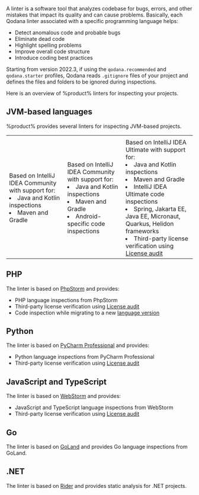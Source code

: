 [//]: # (title: Linters)

A linter is a software tool that analyzes codebase for bugs, errors, and other mistakes that impact its quality and 
can cause problems. Basically, each Qodana linter associated with a specific programming language 
helps:

* Detect anomalous code and probable bugs
* Eliminate dead code
* Highlight spelling problems
* Improve overall code structure
* Introduce coding best practices

Starting from version 2022.3, if using the `qodana.recommended` and `qodana.starter` profiles, Qodana reads `.gitignore` 
files of your project and defines the files and folders to be ignored during inspections.

Here is an overview of %product% linters for inspecting your projects.

## JVM-based languages

%product% provides several linters for inspecting JVM-based projects.

<table>
    <tr>
    <td><a href="qodana-jvm-community.md"/></td>
    <td><a href="qodana-jvm-android.md"/></td>
    <td><a href="qodana-jvm.md"/></td>
    </tr>
    <tr>
        <td>Based on IntelliJ IDEA Community with support for:
            <list>
            <li>Java and Kotlin inspections</li>
            <li>Maven and Gradle</li>
            </list>
        </td>
        <td>Based on IntelliJ IDEA Community with support for:
            <list>
            <li>Java and Kotlin inspections</li>
            <li>Maven and Gradle</li>
            <li>Android-specific code inspections</li>
            </list>
        </td>
        <td>Based on IntelliJ IDEA Ultimate with support for:
            <list>
            <li>Java and Kotlin inspections</li>
            <li>Maven and Gradle</li>
            <li>IntelliJ IDEA Ultimate code inspections</li>
            <li>Spring, Jakarta EE, Java EE, Micronaut, Quarkus, Helidon frameworks</li>
            <li>Third-party license verification using <a href="license-audit.xml">License audit</a></li>
            </list>
        </td>
    </tr>
</table>

## PHP

The [](qodana-php.md) linter is based on [PhpStorm](https://www.jetbrains.com/phpstorm) and provides:

* PHP language inspections from PhpStorm
* Third-party license verification using <a href="license-audit.xml">License audit</a>
* Code inspection while migrating to a new [language version](php-language-upgrade.xml)

## Python

The [](qodana-python.md) linter is based on [PyCharm Professional](https://www.jetbrains.com/pycharm) and provides:

* Python language inspections from PyCharm Professional
* Third-party license verification using <a href="license-audit.xml">License audit</a>

## JavaScript and TypeScript

The [](qodana-js.md) linter is based on [WebStorm](https://www.jetbrains.com/webstorm) and provides:

* JavaScript and TypeScript language inspections from WebStorm
* Third-party license verification using <a href="license-audit.xml">License audit</a>

## Go

The [](qodana-go.md) linter is based on [GoLand](https://www.jetbrains.com/go) and provides Go language inspections from GoLand.

## .NET

The [](qodana-dotnet.md) linter is based on [Rider](https://www.jetbrains.com/rider/) and provides static analysis for 
.NET projects.
